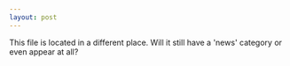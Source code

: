 ```yaml
---
layout: post
---
```

This file is located in a different place. Will it still have a 'news' category or even appear at all?
